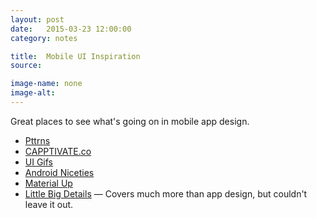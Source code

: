 ```yaml
---
layout: post
date:   2015-03-23 12:00:00
category: notes

title:  Mobile UI Inspiration
source: 

image-name: none
image-alt:
---
```

            
Great places to see what's going on in mobile app design.

 - [Pttrns](http://beta.pttrns.com/)
 - [CAPPTIVATE.co](http://capptivate.co/)
 - [UI Gifs](http://uigifs.com)
 - [Android Niceties](http://androidniceties.tumblr.com)
 - [Material Up](http://www.materialup.com)
 - [Little Big Details](http://littlebigdetails.com) — Covers much more than app design, but couldn't leave it out.

